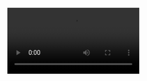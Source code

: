 <video src="https://camo.githubusercontent.com/2e50079f022b35d7427aa584e34895e1f8b8273717895af95b3b4775c19425f3/68747470733a2f2f726561646d652d747970696e672d7376672e64656d6f6c61622e636f6d3f666f6e743d466972612b436f64652670617573653d3130303026636f6c6f723d364444434346266261636b67726f756e643d46463532424330302677696474683d363130266c696e65733d636f64696e672b61732b6172742e2b6b6565702b6f70656e2b736f757263652c2b656e6a6f792b6f70656e2b736f757263652e"></video>
